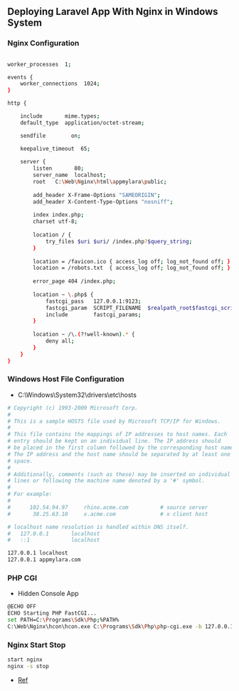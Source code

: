## Deploying Laravel App With Nginx in Windows System
### Nginx Configuration
```sh

worker_processes  1;

events {
    worker_connections  1024;
}

http {

    include       mime.types;
    default_type  application/octet-stream;

    sendfile        on;

    keepalive_timeout  65;
    
    server {
        listen       80;
        server_name  localhost;
	    root   C:\Web\Nginx\html\appmylara\public;
		
		add_header X-Frame-Options "SAMEORIGIN";
		add_header X-Content-Type-Options "nosniff";
		
		index index.php;
		charset utf-8;
		
		location / {
			try_files $uri $uri/ /index.php?$query_string;
		}
		
		location = /favicon.ico { access_log off; log_not_found off; }
		location = /robots.txt  { access_log off; log_not_found off; }
		
		error_page 404 /index.php;
		
		location ~ \.php$ {
			fastcgi_pass   127.0.0.1:9123;
			fastcgi_param  SCRIPT_FILENAME  $realpath_root$fastcgi_script_name;
			include        fastcgi_params;
		}
		
		location ~ /\.(?!well-known).* {
			deny all;
		}
    }
}

```

### Windows Host File Configuration
* C:\Windows\System32\drivers\etc\hosts
```sh
# Copyright (c) 1993-2009 Microsoft Corp.
#
# This is a sample HOSTS file used by Microsoft TCP/IP for Windows.
#
# This file contains the mappings of IP addresses to host names. Each
# entry should be kept on an individual line. The IP address should
# be placed in the first column followed by the corresponding host name.
# The IP address and the host name should be separated by at least one
# space.
#
# Additionally, comments (such as these) may be inserted on individual
# lines or following the machine name denoted by a '#' symbol.
#
# For example:
#
#      102.54.94.97     rhino.acme.com          # source server
#       38.25.63.10     x.acme.com              # x client host

# localhost name resolution is handled within DNS itself.
#	127.0.0.1       localhost
#	::1             localhost

127.0.0.1 localhost
127.0.0.1 appmylara.com
```
### PHP CGI
* Hidden Console App
```sh
@ECHO OFF
ECHO Starting PHP FastCGI...
set PATH=C:\Programs\Sdk\Php;%PATH%
C:\Web\Nginx\hcon\hcon.exe C:\Programs\Sdk\Php\php-cgi.exe -b 127.0.0.1:9123
```
### Nginx Start Stop
```sh
start nginx
nginx -s stop
```

* [Ref](https://learn.microsoft.com/en-us/troubleshoot/developer/webapps/aspnetcore/practice-troubleshoot-linux/2-7-configure-second-nginx-site-hostname)
